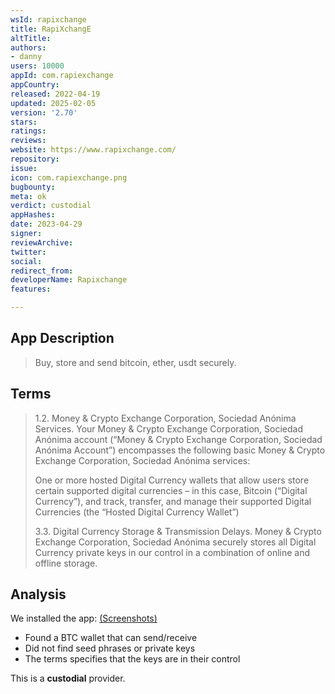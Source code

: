 ```yaml
---
wsId: rapixchange
title: RapiXchangE
altTitle: 
authors:
- danny
users: 10000
appId: com.rapiexchange
appCountry: 
released: 2022-04-19
updated: 2025-02-05
version: '2.70'
stars: 
ratings: 
reviews: 
website: https://www.rapixchange.com/
repository: 
issue: 
icon: com.rapiexchange.png
bugbounty: 
meta: ok
verdict: custodial
appHashes: 
date: 2023-04-29
signer: 
reviewArchive: 
twitter: 
social: 
redirect_from: 
developerName: Rapixchange
features: 

---
```


## App Description 

> Buy, store and send bitcoin, ether, usdt securely.

## Terms 

> 1.2. Money & Crypto Exchange Corporation, Sociedad Anónima Services. Your Money & Crypto Exchange Corporation, Sociedad Anónima account (“Money & Crypto Exchange Corporation, Sociedad Anónima Account”) encompasses the following basic Money & Crypto Exchange Corporation, Sociedad Anónima services:
>
> One or more hosted Digital Currency wallets that allow users store certain supported digital currencies – in this case, Bitcoin (“Digital Currency”), and track, transfer, and manage their supported Digital Currencies (the “Hosted Digital Currency Wallet”)
>
> 3.3. Digital Currency Storage & Transmission Delays. Money & Crypto Exchange Corporation, Sociedad Anónima securely stores all Digital Currency private keys in our control in a combination of online and offline storage.

## Analysis 

We installed the app: [(Screenshots)](https://twitter.com/BitcoinWalletz/status/1652247796567908352) 

- Found a BTC wallet that can send/receive 
- Did not find seed phrases or private keys 
- The terms specifies that the keys are in their control 

This is a **custodial** provider.